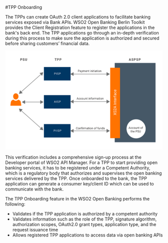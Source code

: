 #TPP Onboarding

The TPPs can create OAuth 2.0 client applications to facilitate banking services exposed via Bank APIs. WSO2 Open Banking 
Berlin Toolkit provides the Client Registration feature to register the applications in the bank's back end. The TPP 
applications go through an in-depth verification during this process to make sure the application is authorized and 
secured before sharing customers’ financial data.

![tpp_onboarding](../assets/img/learn/tpp-onboarding/tpp-onboarding.png)

This verification includes a comprehensive sign-up process at the Developer portal of WSO2 API Manager. For a TPP to 
start providing open banking services, it has to be registered under a Competent Authority, which is a regulatory body 
that authorizes and supervises the open banking services delivered by the TPP. Once onboarded to the bank, the TPP 
application can generate a consumer key/client ID which can be used to communicate with the bank. 

The TPP Onboarding feature in the WSO2 Open Banking performs the following:

 - Validates if the TPP application is authorized by a competent authority
 - Validates information such as the role of the TPP, signature algorithm, authorization scopes, 
 OAuth2.0 grant types, application type, and the request issuance time
 - Allows registered TPP applications to access data via open banking APIs